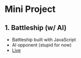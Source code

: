 # Mini Project

## 1. Battleship (w/ AI)
- Battleship built with JavaScript
- AI opponent (stupid for now)
- [Live](https://juliendy.github.io/mini-projects/js-battleship/)